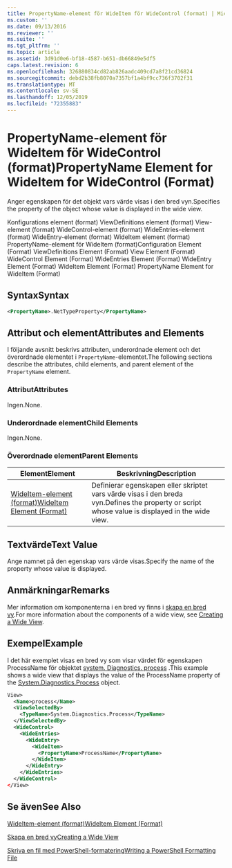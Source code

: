 ```yaml
---
title: PropertyName-element för WideItem för WideControl (format) | Microsoft Docs
ms.custom: ''
ms.date: 09/13/2016
ms.reviewer: ''
ms.suite: ''
ms.tgt_pltfrm: ''
ms.topic: article
ms.assetid: 3d91d0e6-bf18-4587-b651-db66849e5df5
caps.latest.revision: 6
ms.openlocfilehash: 326880834cd82ab826aadc409cd7a8f21cd36824
ms.sourcegitcommit: debd2b38fb8070a7357bf1a4bf9cc736f3702f31
ms.translationtype: MT
ms.contentlocale: sv-SE
ms.lasthandoff: 12/05/2019
ms.locfileid: "72355883"
---
```

# <a name="propertyname-element-for-wideitem-for-widecontrol-format"></a><span data-ttu-id="fd721-102">PropertyName-element för WideItem för WideControl (format)</span><span class="sxs-lookup"><span data-stu-id="fd721-102">PropertyName Element for WideItem for WideControl (Format)</span></span>

<span data-ttu-id="fd721-103">Anger egenskapen för det objekt vars värde visas i den bred vyn.</span><span class="sxs-lookup"><span data-stu-id="fd721-103">Specifies the property of the object whose value is displayed in the wide view.</span></span>

<span data-ttu-id="fd721-104">Konfigurations element (format) ViewDefinitions element (format) View-element (format) WideControl-element (format) WideEntries-element (format) WideEntry-element (format) WideItem element (format) PropertyName-element för WideItem (format)</span><span class="sxs-lookup"><span data-stu-id="fd721-104">Configuration Element (Format) ViewDefinitions Element (Format) View Element (Format) WideControl Element (Format) WideEntries Element (Format) WideEntry Element (Format) WideItem Element (Format) PropertyName Element for WideItem (Format)</span></span>

## <a name="syntax"></a><span data-ttu-id="fd721-105">Syntax</span><span class="sxs-lookup"><span data-stu-id="fd721-105">Syntax</span></span>

```xml
<PropertyName>.NetTypeProperty</PropertyName>
```

## <a name="attributes-and-elements"></a><span data-ttu-id="fd721-106">Attribut och element</span><span class="sxs-lookup"><span data-stu-id="fd721-106">Attributes and Elements</span></span>

<span data-ttu-id="fd721-107">I följande avsnitt beskrivs attributen, underordnade element och det överordnade elementet i `PropertyName`-elementet.</span><span class="sxs-lookup"><span data-stu-id="fd721-107">The following sections describe the attributes, child elements, and parent element of the `PropertyName` element.</span></span>

### <a name="attributes"></a><span data-ttu-id="fd721-108">Attribut</span><span class="sxs-lookup"><span data-stu-id="fd721-108">Attributes</span></span>

<span data-ttu-id="fd721-109">Ingen.</span><span class="sxs-lookup"><span data-stu-id="fd721-109">None.</span></span>

### <a name="child-elements"></a><span data-ttu-id="fd721-110">Underordnade element</span><span class="sxs-lookup"><span data-stu-id="fd721-110">Child Elements</span></span>

<span data-ttu-id="fd721-111">Ingen.</span><span class="sxs-lookup"><span data-stu-id="fd721-111">None.</span></span>

### <a name="parent-elements"></a><span data-ttu-id="fd721-112">Överordnade element</span><span class="sxs-lookup"><span data-stu-id="fd721-112">Parent Elements</span></span>

|<span data-ttu-id="fd721-113">Element</span><span class="sxs-lookup"><span data-stu-id="fd721-113">Element</span></span>|<span data-ttu-id="fd721-114">Beskrivning</span><span class="sxs-lookup"><span data-stu-id="fd721-114">Description</span></span>|
|-------------|-----------------|
|[<span data-ttu-id="fd721-115">WideItem-element (format)</span><span class="sxs-lookup"><span data-stu-id="fd721-115">WideItem Element (Format)</span></span>](./wideitem-element-for-widecontrol-format.md)|<span data-ttu-id="fd721-116">Definierar egenskapen eller skriptet vars värde visas i den breda vyn.</span><span class="sxs-lookup"><span data-stu-id="fd721-116">Defines the property or script whose value is displayed in the wide view.</span></span>|

## <a name="text-value"></a><span data-ttu-id="fd721-117">Textvärde</span><span class="sxs-lookup"><span data-stu-id="fd721-117">Text Value</span></span>

<span data-ttu-id="fd721-118">Ange namnet på den egenskap vars värde visas.</span><span class="sxs-lookup"><span data-stu-id="fd721-118">Specify the name of the property whose value is displayed.</span></span>

## <a name="remarks"></a><span data-ttu-id="fd721-119">Anmärkningar</span><span class="sxs-lookup"><span data-stu-id="fd721-119">Remarks</span></span>

<span data-ttu-id="fd721-120">Mer information om komponenterna i en bred vy finns i [skapa en bred vy](./creating-a-wide-view.md).</span><span class="sxs-lookup"><span data-stu-id="fd721-120">For more information about the components of a wide view, see [Creating a Wide View](./creating-a-wide-view.md).</span></span>

## <a name="example"></a><span data-ttu-id="fd721-121">Exempel</span><span class="sxs-lookup"><span data-stu-id="fd721-121">Example</span></span>

<span data-ttu-id="fd721-122">I det här exemplet visas en bred vy som visar värdet för egenskapen ProcessName för objektet [system. Diagnostics. process](/dotnet/api/System.Diagnostics.Process) .</span><span class="sxs-lookup"><span data-stu-id="fd721-122">This example shows a wide view that displays the value of the ProcessName property of the [System.Diagnostics.Process](/dotnet/api/System.Diagnostics.Process) object.</span></span>

```xml
View>
  <Name>process</Name>
  <ViewSelectedBy>
    <TypeName>System.Diagnostics.Process</TypeName>
  </ViewSelectedBy>
  <WideControl>
    <WideEntries>
      <WideEntry>
        <WideItem>
          <PropertyName>ProcessName</PropertyName>
        </WideItem>
      </WideEntry>
    </WideEntries>
  </WideControl>
</View>

```

## <a name="see-also"></a><span data-ttu-id="fd721-123">Se även</span><span class="sxs-lookup"><span data-stu-id="fd721-123">See Also</span></span>

[<span data-ttu-id="fd721-124">WideItem-element (format)</span><span class="sxs-lookup"><span data-stu-id="fd721-124">WideItem Element (Format)</span></span>](./wideitem-element-for-widecontrol-format.md)

[<span data-ttu-id="fd721-125">Skapa en bred vy</span><span class="sxs-lookup"><span data-stu-id="fd721-125">Creating a Wide View</span></span>](./creating-a-wide-view.md)

[<span data-ttu-id="fd721-126">Skriva en fil med PowerShell-formatering</span><span class="sxs-lookup"><span data-stu-id="fd721-126">Writing a PowerShell Formatting File</span></span>](./writing-a-powershell-formatting-file.md)
